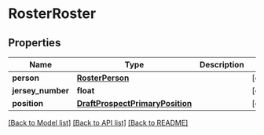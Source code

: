 # RosterRoster

## Properties
Name | Type | Description | Notes
------------ | ------------- | ------------- | -------------
**person** | [**RosterPerson**](RosterPerson.md) |  | [optional] 
**jersey_number** | **float** |  | [optional] 
**position** | [**DraftProspectPrimaryPosition**](DraftProspectPrimaryPosition.md) |  | [optional] 

[[Back to Model list]](../README.md#documentation-for-models) [[Back to API list]](../README.md#documentation-for-api-endpoints) [[Back to README]](../README.md)


